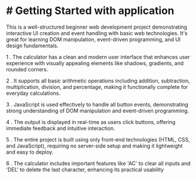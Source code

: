 # # Getting Started with application

This is a well-structured beginner web development project demonstrating interactive UI creation and event handling with basic web technologies. 
It's great for learning DOM manipulation, event-driven programming, and UI design fundamentals.

1 . The calculator has a clean and modern user interface that enhances user experience with visually appealing elements like shadows, gradients, and rounded corners.

2 . It supports all basic arithmetic operations including addition, subtraction, multiplication, division, and percentage, making it functionally complete for everyday calculations.

3 . JavaScript is used effectively to handle all button events, demonstrating strong understanding of DOM manipulation and event-driven programming.

4 . The output is displayed in real-time as users click buttons, offering immediate feedback and intuitive interaction.

5 . The entire project is built using only front-end technologies (HTML, CSS, and JavaScript), requiring no server-side setup and making it lightweight and easy to deploy.

6 . The calculator includes important features like 'AC' to clear all inputs and 'DEL' to delete the last character, enhancing its practical usability


